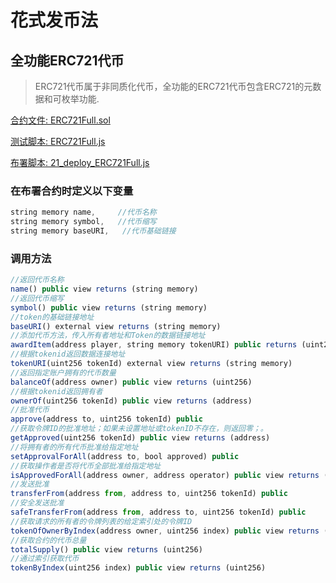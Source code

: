 # 花式发币法

## 全功能ERC721代币
> ERC721代币属于非同质化代币，全功能的ERC721代币包含ERC721的元数据和可枚举功能.

[合约文件: ERC721Full.sol](https://github.com/darrenli6/MintCoin/blob/master/contracts/ERC721/ERC721Full.sol)

[测试脚本: ERC721Full.js](https://github.com/darrenli6/MintCoin/blob/master/test/ERC721/ERC721Full.js)

[布署脚本: 21_deploy_ERC721Full.js](https://github.com/darrenli6/MintCoin/blob/master/migrations/21_deploy_ERC721Full.js)

### 在布署合约时定义以下变量
```javascript
string memory name,     //代币名称
string memory symbol,   //代币缩写
string memory baseURI,   //代币基础链接
```
### 调用方法
```javascript
//返回代币名称
name() public view returns (string memory)
//返回代币缩写
symbol() public view returns (string memory)
//token的基础链接地址
baseURI() external view returns (string memory) 
//添加代币方法，传入所有者地址和Token的数据链接地址
awardItem(address player, string memory tokenURI) public returns (uint256)
//根据tokenid返回数据连接地址
tokenURI(uint256 tokenId) external view returns (string memory)
//返回指定账户拥有的代币数量
balanceOf(address owner) public view returns (uint256)
//根据tokenid返回拥有者
ownerOf(uint256 tokenId) public view returns (address)
//批准代币
approve(address to, uint256 tokenId) public
//获取令牌ID的批准地址；如果未设置地址或tokenID不存在，则返回零；。
getApproved(uint256 tokenId) public view returns (address)
//将拥有者的所有代币批准给指定地址
setApprovalForAll(address to, bool approved) public
//获取操作者是否将代币全部批准给指定地址
isApprovedForAll(address owner, address operator) public view returns (bool)
//发送批准
transferFrom(address from, address to, uint256 tokenId) public
//安全发送批准
safeTransferFrom(address from, address to, uint256 tokenId) public
//获取请求的所有者的令牌列表的给定索引处的令牌ID
tokenOfOwnerByIndex(address owner, uint256 index) public view returns (uint256)
//获取合约的代币总量
totalSupply() public view returns (uint256)
//通过索引获取代币
tokenByIndex(uint256 index) public view returns (uint256)
```
